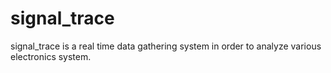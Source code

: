 # signal_trace
signal_trace is a real time data gathering system in order to analyze various electronics system.
